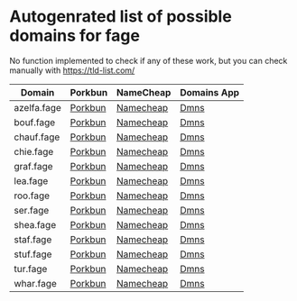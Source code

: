 # Autogenrated list of possible domains for fage

No function implemented to check if any of these work, but you can check manually with https://tld-list.com/

| Domain | Porkbun | NameCheap | Domains App |
|---|---|---|---|
| azelfa.fage | [Porkbun](https://porkbun.com/checkout/search?prb=e814663da1&tlds=&idnLanguage=&search=search&q=azelfa.fage) | [Namecheap](https://www.namecheap.com/domains/registration/results/?domain=azelfa.fage) | [Dmns](https://dmns.app/domains?q=azelfa.fage) |
| bouf.fage | [Porkbun](https://porkbun.com/checkout/search?prb=e814663da1&tlds=&idnLanguage=&search=search&q=bouf.fage) | [Namecheap](https://www.namecheap.com/domains/registration/results/?domain=bouf.fage) | [Dmns](https://dmns.app/domains?q=bouf.fage) |
| chauf.fage | [Porkbun](https://porkbun.com/checkout/search?prb=e814663da1&tlds=&idnLanguage=&search=search&q=chauf.fage) | [Namecheap](https://www.namecheap.com/domains/registration/results/?domain=chauf.fage) | [Dmns](https://dmns.app/domains?q=chauf.fage) |
| chie.fage | [Porkbun](https://porkbun.com/checkout/search?prb=e814663da1&tlds=&idnLanguage=&search=search&q=chie.fage) | [Namecheap](https://www.namecheap.com/domains/registration/results/?domain=chie.fage) | [Dmns](https://dmns.app/domains?q=chie.fage) |
| graf.fage | [Porkbun](https://porkbun.com/checkout/search?prb=e814663da1&tlds=&idnLanguage=&search=search&q=graf.fage) | [Namecheap](https://www.namecheap.com/domains/registration/results/?domain=graf.fage) | [Dmns](https://dmns.app/domains?q=graf.fage) |
| lea.fage | [Porkbun](https://porkbun.com/checkout/search?prb=e814663da1&tlds=&idnLanguage=&search=search&q=lea.fage) | [Namecheap](https://www.namecheap.com/domains/registration/results/?domain=lea.fage) | [Dmns](https://dmns.app/domains?q=lea.fage) |
| roo.fage | [Porkbun](https://porkbun.com/checkout/search?prb=e814663da1&tlds=&idnLanguage=&search=search&q=roo.fage) | [Namecheap](https://www.namecheap.com/domains/registration/results/?domain=roo.fage) | [Dmns](https://dmns.app/domains?q=roo.fage) |
| ser.fage | [Porkbun](https://porkbun.com/checkout/search?prb=e814663da1&tlds=&idnLanguage=&search=search&q=ser.fage) | [Namecheap](https://www.namecheap.com/domains/registration/results/?domain=ser.fage) | [Dmns](https://dmns.app/domains?q=ser.fage) |
| shea.fage | [Porkbun](https://porkbun.com/checkout/search?prb=e814663da1&tlds=&idnLanguage=&search=search&q=shea.fage) | [Namecheap](https://www.namecheap.com/domains/registration/results/?domain=shea.fage) | [Dmns](https://dmns.app/domains?q=shea.fage) |
| staf.fage | [Porkbun](https://porkbun.com/checkout/search?prb=e814663da1&tlds=&idnLanguage=&search=search&q=staf.fage) | [Namecheap](https://www.namecheap.com/domains/registration/results/?domain=staf.fage) | [Dmns](https://dmns.app/domains?q=staf.fage) |
| stuf.fage | [Porkbun](https://porkbun.com/checkout/search?prb=e814663da1&tlds=&idnLanguage=&search=search&q=stuf.fage) | [Namecheap](https://www.namecheap.com/domains/registration/results/?domain=stuf.fage) | [Dmns](https://dmns.app/domains?q=stuf.fage) |
| tur.fage | [Porkbun](https://porkbun.com/checkout/search?prb=e814663da1&tlds=&idnLanguage=&search=search&q=tur.fage) | [Namecheap](https://www.namecheap.com/domains/registration/results/?domain=tur.fage) | [Dmns](https://dmns.app/domains?q=tur.fage) |
| whar.fage | [Porkbun](https://porkbun.com/checkout/search?prb=e814663da1&tlds=&idnLanguage=&search=search&q=whar.fage) | [Namecheap](https://www.namecheap.com/domains/registration/results/?domain=whar.fage) | [Dmns](https://dmns.app/domains?q=whar.fage) |
